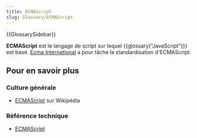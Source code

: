 ```yaml
---
title: ECMAScript
slug: Glossary/ECMAScript
---
```


{{GlossarySidebar}}

**ECMAScript** est le langage de script sur lequel {{glossary("JavaScript")}} est basé. [Ecma International](https://www.ecma-international.org) a pour tâche la standardisation d'ECMAScript.

## Pour en savoir plus

### Culture générale

- [ECMAScript](https://fr.wikipedia.org/wiki/ECMAScript) sur Wikipédia

### Référence technique

- [ECMAScript](http://www.ecmascript.org/)
